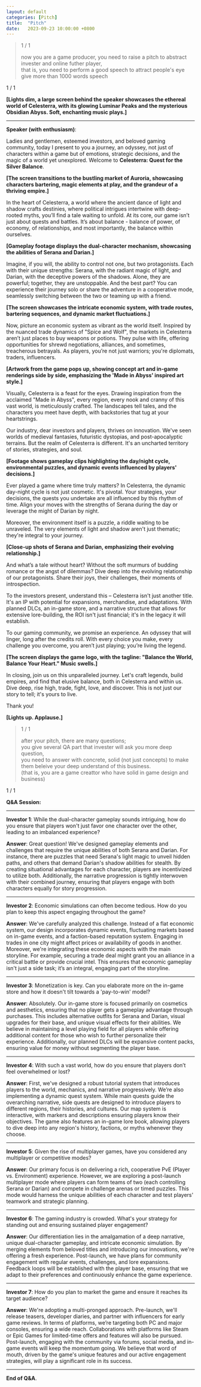 ```yaml
---
layout: default
categories: [Pitch]
title:  "Pitch"
date:   2023-09-23 10:00:00 +0800
---
```



> 1 / 1
> 
> now you are a game producer, you need to raise a pitch to abstract invester and online futher player,  
> that is, you need to perform a good speech to attract people's eye  
> give more than 1000 words speech

1 / 1

**\[Lights dim, a large screen behind the speaker showcases the ethereal world of Celesterra, with its glowing Luminar Peaks and the mysterious Obsidian Abyss. Soft, enchanting music plays.\]**

---

**Speaker (with enthusiasm)**:

Ladies and gentlemen, esteemed investors, and beloved gaming community, today I present to you a journey, an odyssey, not just of characters within a game but of emotions, strategic decisions, and the magic of a world yet unexplored. Welcome to **Celesterra: Quest for the Silver Balance**.

**\[The screen transitions to the bustling market of Auroria, showcasing characters bartering, magic elements at play, and the grandeur of a thriving empire.\]**

In the heart of Celesterra, a world where the ancient dance of light and shadow crafts destinies, where political intrigues intertwine with deep-rooted myths, you’ll find a tale waiting to unfold. At its core, our game isn’t just about quests and battles. It’s about balance - balance of power, of economy, of relationships, and most importantly, the balance within ourselves.

**\[Gameplay footage displays the dual-character mechanism, showcasing the abilities of Serana and Darian.\]**

Imagine, if you will, the ability to control not one, but two protagonists. Each with their unique strengths: Serana, with the radiant magic of light, and Darian, with the deceptive powers of the shadows. Alone, they are powerful; together, they are unstoppable. And the best part? You can experience their journey solo or share the adventure in a cooperative mode, seamlessly switching between the two or teaming up with a friend.

**\[The screen showcases the intricate economic system, with trade routes, bartering sequences, and dynamic market fluctuations.\]**

Now, picture an economic system as vibrant as the world itself. Inspired by the nuanced trade dynamics of "Spice and Wolf", the markets in Celesterra aren’t just places to buy weapons or potions. They pulse with life, offering opportunities for shrewd negotiations, alliances, and sometimes, treacherous betrayals. As players, you’re not just warriors; you're diplomats, traders, influencers.

**\[Artwork from the game pops up, showing concept art and in-game renderings side by side, emphasizing the 'Made in Abyss' inspired art style.\]**

Visually, Celesterra is a feast for the eyes. Drawing inspiration from the acclaimed "Made in Abyss", every region, every nook and cranny of this vast world, is meticulously crafted. The landscapes tell tales, and the characters you meet have depth, with backstories that tug at your heartstrings.

Our industry, dear investors and players, thrives on innovation. We've seen worlds of medieval fantasies, futuristic dystopias, and post-apocalyptic terrains. But the realm of Celesterra is different. It's an uncharted territory of stories, strategies, and soul.

**\[Footage shows gameplay clips highlighting the day/night cycle, environmental puzzles, and dynamic events influenced by players' decisions.\]**

Ever played a game where time truly matters? In Celesterra, the dynamic day-night cycle is not just cosmetic. It's pivotal. Your strategies, your decisions, the quests you undertake are all influenced by this rhythm of time. Align your moves with the strengths of Serana during the day or leverage the might of Darian by night.

Moreover, the environment itself is a puzzle, a riddle waiting to be unraveled. The very elements of light and shadow aren't just thematic; they're integral to your journey.

**\[Close-up shots of Serana and Darian, emphasizing their evolving relationship.\]**

And what’s a tale without heart? Without the soft murmurs of budding romance or the angst of dilemmas? Dive deep into the evolving relationship of our protagonists. Share their joys, their challenges, their moments of introspection.

To the investors present, understand this – Celesterra isn't just another title. It's an IP with potential for expansions, merchandise, and adaptations. With planned DLCs, an in-game store, and a narrative structure that allows for extensive lore-building, the ROI isn't just financial; it's in the legacy it will establish.

To our gaming community, we promise an experience. An odyssey that will linger, long after the credits roll. With every choice you make, every challenge you overcome, you aren’t just playing; you’re living the legend.

**\[The screen displays the game logo, with the tagline: "Balance the World, Balance Your Heart." Music swells.\]**

In closing, join us on this unparalleled journey. Let's craft legends, build empires, and find that elusive balance, both in Celesterra and within us. Dive deep, rise high, trade, fight, love, and discover. This is not just our story to tell; it's yours to live.

Thank you!

**\[Lights up. Applause.\]**

> 1 / 1
> 
> after your pitch, there are many questions;  
> you give several QA part that invester will ask you more deep question,  
> you need to answer with concrete, solid (not just concepts) to make them beleive your deep understand of this business.  
> (that is, you are a game creattor who have solid in game design and business)

1 / 1

**Q&A Session:**

---

**Investor 1**: While the dual-character gameplay sounds intriguing, how do you ensure that players won't just favor one character over the other, leading to an imbalanced experience?

**Answer**: Great question! We've designed gameplay elements and challenges that require the unique abilities of both Serana and Darian. For instance, there are puzzles that need Serana's light magic to unveil hidden paths, and others that demand Darian's shadow abilities for stealth. By creating situational advantages for each character, players are incentivized to utilize both. Additionally, the narrative progression is tightly interwoven with their combined journey, ensuring that players engage with both characters equally for story progression.

---

**Investor 2**: Economic simulations can often become tedious. How do you plan to keep this aspect engaging throughout the game?

**Answer**: We've carefully analyzed this challenge. Instead of a flat economic system, our design incorporates dynamic events, fluctuating markets based on in-game events, and a faction-based reputation system. Engaging in trades in one city might affect prices or availability of goods in another. Moreover, we're integrating these economic aspects with the main storyline. For example, securing a trade deal might grant you an alliance in a critical battle or provide crucial intel. This ensures that economic gameplay isn't just a side task; it’s an integral, engaging part of the storyline.

---

**Investor 3**: Monetization is key. Can you elaborate more on the in-game store and how it doesn't tilt towards a 'pay-to-win' model?

**Answer**: Absolutely. Our in-game store is focused primarily on cosmetics and aesthetics, ensuring that no player gets a gameplay advantage through purchases. This includes alternative outfits for Serana and Darian, visual upgrades for their base, and unique visual effects for their abilities. We believe in maintaining a level playing field for all players while offering additional content for those who wish to further personalize their experience. Additionally, our planned DLCs will be expansive content packs, ensuring value for money without segmenting the player base.

---

**Investor 4**: With such a vast world, how do you ensure that players don’t feel overwhelmed or lost?

**Answer**: First, we've designed a robust tutorial system that introduces players to the world, mechanics, and narrative progressively. We’re also implementing a dynamic quest system. While main quests guide the overarching narrative, side quests are designed to introduce players to different regions, their histories, and cultures. Our map system is interactive, with markers and descriptions ensuring players know their objectives. The game also features an in-game lore book, allowing players to dive deep into any region's history, factions, or myths whenever they choose.

---

**Investor 5**: Given the rise of multiplayer games, have you considered any multiplayer or competitive modes?

**Answer**: Our primary focus is on delivering a rich, cooperative PvE (Player vs. Environment) experience. However, we are exploring a post-launch multiplayer mode where players can form teams of two (each controlling Serana or Darian) and compete in challenge arenas or timed puzzles. This mode would harness the unique abilities of each character and test players' teamwork and strategic planning.

---

**Investor 6**: The gaming industry is crowded. What's your strategy for standing out and ensuring sustained player engagement?

**Answer**: Our differentiation lies in the amalgamation of a deep narrative, unique dual-character gameplay, and intricate economic simulation. By merging elements from beloved titles and introducing our innovations, we're offering a fresh experience. Post-launch, we have plans for community engagement with regular events, challenges, and lore expansions. Feedback loops will be established with the player base, ensuring that we adapt to their preferences and continuously enhance the game experience.

---

**Investor 7**: How do you plan to market the game and ensure it reaches its target audience?

**Answer**: We're adopting a multi-pronged approach. Pre-launch, we'll release teasers, developer diaries, and partner with influencers for early game reviews. In terms of platforms, we’re targeting both PC and major consoles, ensuring a wide reach. Collaborations with platforms like Steam or Epic Games for limited-time offers and features will also be pursued. Post-launch, engaging with the community via forums, social media, and in-game events will keep the momentum going. We believe that word of mouth, driven by the game's unique features and our active engagement strategies, will play a significant role in its success.

---

**End of Q&A**.
